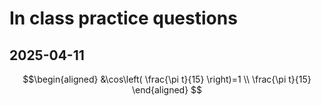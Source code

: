 # In class practice questions
## 2025-04-11
$$\begin{aligned}
&\cos\left( \frac{\pi t}{15} \right)=1 \\
\frac{\pi t}{15}
\end{aligned}
$$
